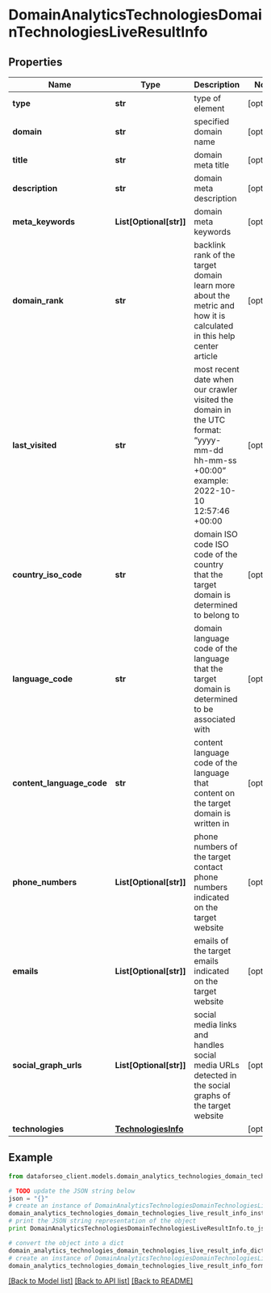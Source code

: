 # DomainAnalyticsTechnologiesDomainTechnologiesLiveResultInfo


## Properties

Name | Type | Description | Notes
------------ | ------------- | ------------- | -------------
**type** | **str** | type of element | [optional] 
**domain** | **str** | specified domain name | [optional] 
**title** | **str** | domain meta title | [optional] 
**description** | **str** | domain meta description | [optional] 
**meta_keywords** | **List[Optional[str]]** | domain meta keywords | [optional] 
**domain_rank** | **str** | backlink rank of the target domain learn more about the metric and how it is calculated in this help center article | [optional] 
**last_visited** | **str** | most recent date when our crawler visited the domain in the UTC format: “yyyy-mm-dd hh-mm-ss +00:00” example: 2022-10-10 12:57:46 +00:00 | [optional] 
**country_iso_code** | **str** | domain ISO code ISO code of the country that the target domain is determined to belong to | [optional] 
**language_code** | **str** | domain language code of the language that the target domain is determined to be associated with | [optional] 
**content_language_code** | **str** | content language code of the language that content on the target domain is written in | [optional] 
**phone_numbers** | **List[Optional[str]]** | phone numbers of the target contact phone numbers indicated on the target website | [optional] 
**emails** | **List[Optional[str]]** | emails of the target emails indicated on the target website | [optional] 
**social_graph_urls** | **List[Optional[str]]** | social media links and handles social media URLs detected in the social graphs of the target website | [optional] 
**technologies** | [**TechnologiesInfo**](TechnologiesInfo.md) |  | [optional] 

## Example

```python
from dataforseo_client.models.domain_analytics_technologies_domain_technologies_live_result_info import DomainAnalyticsTechnologiesDomainTechnologiesLiveResultInfo

# TODO update the JSON string below
json = "{}"
# create an instance of DomainAnalyticsTechnologiesDomainTechnologiesLiveResultInfo from a JSON string
domain_analytics_technologies_domain_technologies_live_result_info_instance = DomainAnalyticsTechnologiesDomainTechnologiesLiveResultInfo.from_json(json)
# print the JSON string representation of the object
print DomainAnalyticsTechnologiesDomainTechnologiesLiveResultInfo.to_json()

# convert the object into a dict
domain_analytics_technologies_domain_technologies_live_result_info_dict = domain_analytics_technologies_domain_technologies_live_result_info_instance.to_dict()
# create an instance of DomainAnalyticsTechnologiesDomainTechnologiesLiveResultInfo from a dict
domain_analytics_technologies_domain_technologies_live_result_info_form_dict = domain_analytics_technologies_domain_technologies_live_result_info.from_dict(domain_analytics_technologies_domain_technologies_live_result_info_dict)
```
[[Back to Model list]](../README.md#documentation-for-models) [[Back to API list]](../README.md#documentation-for-api-endpoints) [[Back to README]](../README.md)


